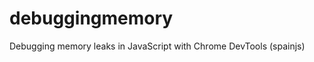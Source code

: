 debuggingmemory
===============

Debugging memory leaks in JavaScript with Chrome DevTools (spainjs)
